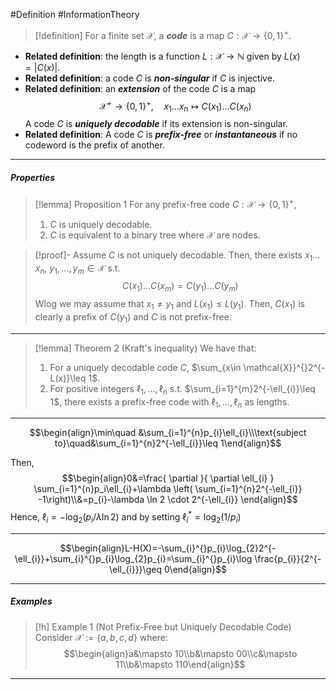 #Definition #InformationTheory 

> [!definition]
> For a finite set $\mathcal{X}$, a ***code*** is a map $C:\mathcal{X}\to \{ 0,1 \}^{+}$.
- **Related definition**: the length is a function $L:\mathcal{\mathcal{X}}\to \mathbb{N}$ given by $L(x)=\left| C(x) \right|$.
- **Related definition**: a code $C$ is ***non-singular*** if $C$ is injective.
- **Related definition**: an ***extension*** of the code $C$ is a map $$\mathcal{X}^+\to \{ 0,1 \}^+,\quad x_{1}\dots x_{n}\mapsto C(x_{1})\dots C(x_{n})$$
	A code $C$ is ***uniquely decodable*** if its extension is non-singular.
- **Related definition**: A code $C$ is ***prefix-free*** or ***instantaneous*** if no codeword is the prefix of another. 

---
##### Properties
> [!lemma] Proposition 1
> For any prefix-free code $C:\mathcal{X}\to \{ 0,1 \}^+$,
> 1. $C$ is uniquely decodable.
> 2. $C$ is equivalent to a binary tree where $\mathcal{X}$ are nodes.

> [!proof]-
> Assume $C$ is not uniquely decodable. Then, there exists $x_{1}\dots x_{n}$, $y_{1},\dots,y_{m}\in \mathcal{X}$ s.t. $$C(x_{1})\dots C(x_{m})=C(y_{1})\dots C(y_{m})$$Wlog we may assume that $x_{1}\neq y_{1}$ and $L(x_{1})\leq L(y_{1})$. Then, $C(x_{1})$ is clearly a prefix of $C(y_{1})$ and $C$ is not prefix-free.
---
> [!lemma] Theorem 2 (Kraft's inequality)
> We have that:
> 1. For a uniquely decodable code $C$, $\sum_{x\in \mathcal{X}}^{}2^{-L(x)}\leq 1$.
> 2. For positive integers $\ell_{1},\dots,\ell_{n}$ s.t. $\sum_{i=1}^{m}2^{-\ell_{i}}\leq 1$, there exists a prefix-free code with $\ell_{1},\dots,\ell_{n}$ as lengths. 
---
$$\begin{align}\min\quad &\sum_{i=1}^{n}p_{i}\ell_{i}\\\text{subject to}\quad&\sum_{i=1}^{n}2^{-\ell_{i}}\leq 1\end{align}$$

Then, $$\begin{align}0&=\frac{ \partial  }{ \partial \ell_{i} } \sum_{i=1}^{n}p_i\ell_{i}+\lambda \left( \sum_{i=1}^{n}2^{-\ell_{i}} -1\right)\\&=p_{i}-\lambda \ln 2 \cdot 2^{-\ell_{i}} \end{align}$$Hence, $\ell_{i}=-\log_{2}(p_{i} / \lambda \ln 2)$ and by setting $\ell ^{*}_{i}=\log_{2}(1/ p_{i})$

---
$$\begin{align}L-H(X)=-\sum_{i}^{}p_{i}\log_{2}2^{-\ell_{i}}+\sum_{i}^{}p_{i}\log_{2}p_{i}=\sum_{i}^{}p_{i}\log \frac{p_{i}}{2^{-\ell_{i}}}\geq 0\end{align}$$

---

##### Examples
> [!h] Example 1 (Not Prefix-Free but Uniquely Decodable Code)
> Consider $\mathcal{X}:=\{ a,b,c,d \}$ where: $$\begin{align}a&\mapsto 10\\b&\mapsto 00\\c&\mapsto 11\\b&\mapsto 110\end{align}$$
---
